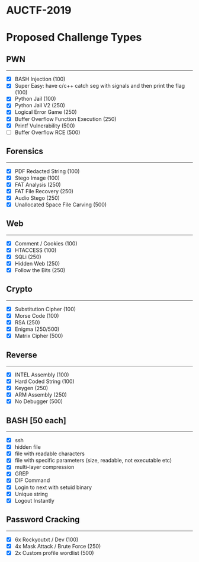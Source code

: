 # AUCTF-2019

# Proposed Challenge Types


## PWN
----------
- [x] BASH Injection (100)
- [x] Super Easy: have c/c++ catch seg with signals and then print the flag (100)
- [x] Python Jail (100)
- [x] Python Jail V2 (250)
- [x] Logical Error Game (250)
- [x] Buffer Overflow Function Execution (250)
- [x] Printf Vulnerability (500)
- [ ] Buffer Overflow RCE (500)

## Forensics
--------------
- [x] PDF Redacted String (100)
- [x] Stego Image (100)
- [x] FAT Analysis (250)
- [x] FAT File Recovery (250)
- [x] Audio Stego (250)
- [x] Unallocated Space File Carving (500)

## Web
-----------
- [x] Comment / Cookies (100)
- [x] HTACCESS (100)
- [x] SQLi (250)
- [x] Hidden Web (250)
- [x] Follow the Bits (250)

## Crypto
-------------
- [x] Substitution Cipher (100)
- [x] Morse Code (100)
- [x] RSA (250)
- [x] Enigma (250/500)
- [x] Matrix Cipher (500)

## Reverse
--------------
- [x] INTEL Assembly (100)
- [x] Hard Coded String (100)
- [x] Keygen (250)
- [x] ARM Assembly (250)
- [X] No Debugger (500)

## BASH [50 each]
-----------
- [x] ssh
- [x] hidden file
- [x] file with readable characters
- [x] file with specific parameters (size, readable, not executable etc)
- [x] multi-layer compression
- [x] GREP
- [x] DIF Command
- [x] Login to next with setuid binary
- [x] Unique string
- [x] Logout Instantly

## Password Cracking
-----------------------
- [x] 6x Rockyoutxt / Dev (100)
- [x] 4x Mask Attack / Brute Force (250)
- [x] 2x Custom profile wordlist (500)
